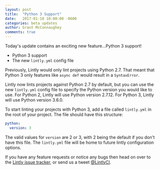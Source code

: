 ```yaml
---
layout: post
title:  "Python 3 Support"
date:   2017-01-18 10:00:00 -0600
categories: beta updates
author: Grant McConnaughey
comments: true
---
```


Today's update contains an exciting new feature...Python 3 support!

* Python 3 support
* The new `lintly.yml` config file

Previously, Lintly would only lint projects using Python 2.7. That meant that Python 3 only features
like `async def` would result in a `SyntaxError`.

Lintly now lints projects against Python 2.7 by default, but you can use the new `lintly.yml` config
file to specify the Python version you would like to use. For Python 2, Lintly will use Python version
2.7.12. For Python 3, Lintly will use Python version 3.6.0.

To start linting your projects with Python 3, add a file called `lintly.yml` in the root of your
project. The file should have this structure:

```yaml
python:
  version: 3
```

The valid values for `version` are 2 or 3, with 2 being the default if you don't have this file. The
`lintly.yml` file will be home to future lintly configuration options.

If you have any feature requests or notice any bugs then head on over to the [Lintly issue tracker](https://github.com/LintlyCI/Lintly-Issues/issues), or send us a tweet [@LintlyCI](https://twitter.com/LintlyCI).
